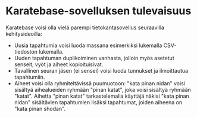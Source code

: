 # Karatebase-sovelluksen tulevaisuus

Karatebase voisi olla vielä parempi tietokantasovellus seuraavilla kehitysideoilla:
* Uusia tapahtumia voisi luoda massana esimerkiksi lukemalla CSV-tiedoston lukemalla.
* Uuden tapahtuman duplikoiminen vanhasta, jolloin myös asetetut senseit, vyöt ja aiheet kopioituisivat.
* Tavallinen seuran jäsen (ei sensei) voisi luoda tunnukset ja ilmoittautua tapahtumiin.
* Aiheet voisi olla ryhmiteltävissä puumuotoon: "kata pinan nidan" voisi sisältyä aihealueiden ryhmään "pinan katat", joka voisi sisältyä ryhmään "katat". Aihetta "pinan katat" tarkastelemalla käyttäjä näkisi "kata pinan nidan" sisältävien tapahtumien lisäksi tapahtumat, joiden aiheena on "kata pinan shodan".
